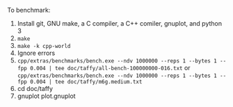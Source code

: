 To benchmark:

1. Install git, GNU make, a C compiler, a C++ comiler, gnuplot, and python 3
2. `make`
3. `make -k cpp-world`
4. Ignore errors
5. `cpp/extras/benchmarks/bench.exe --ndv 1000000 --reps 1 --bytes 1 --fpp 0.004 | tee doc/taffy/all-bench-100000000-016.txt` or `cpp/extras/benchmarks/bench.exe --ndv 1000000 --reps 1 --bytes 1 --fpp 0.004 | tee doc/taffy/m6g.medium.txt`
6. cd doc/taffy
7. gnuplot plot.gnuplot
